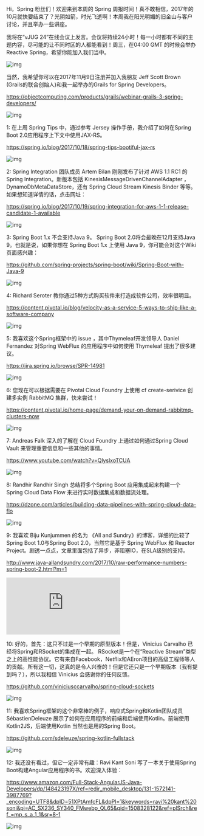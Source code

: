Hi，Spring 粉丝们！欢迎来到本周的 Spring 周报时间！真不敢相信，2017年的10月就快要结束了？光阴如箭，时光飞逝啊！本周我在阳光明媚的旧金山与客户讨论，并且举办一些讲座。


我将在“vJUG 24”在线会议上发言。会议将持续24小时！每一小时都有不同的主题内容，尽可能的让不同时区的人都能看到！周三，在04:00 GMT 的时候会举办Reactive Spring，希望你能加入我们当中。

![img](http://oxjys514c.bkt.clouddn.com/_URL_)


当然，我希望你可以在2017年11月9日注册并加入我朋友 Jeff Scott Brown (Grails的联合创始人)和我一起举办的Grails for Spring Developers。

https://objectcomputing.com/products/grails/webinar-grails-3-spring-developers/

![img](http://oxjys514c.bkt.clouddn.com/https://objectcomputing.com/products/grails/webinar-grails-3-spring-developers/)


1:  在上周 Spring Tips 中，通过参考 Jersey 操作手册，我介绍了如何在Spring Boot 2.0应用程序上下文中使用JAX-RS。

https://spring.io/blog/2017/10/18/spring-tips-bootiful-jax-rs

![img](http://oxjys514c.bkt.clouddn.com/https://spring.io/blog/2017/10/18/spring-tips-bootiful-jax-rs)

2:  Spring Integration 团队成员 Artem Bilan 刚刚发布了针对 AWS 1.1 RC1 的 Spring Integration。新版本包括 KinesisMessageDrivenChannelAdapter ，DynamoDbMetaDataStore，还有 Spring Cloud Stream Kinesis Binder 等等。如果想知道详情的话，点击网址：

https://spring.io/blog/2017/10/19/spring-integration-for-aws-1-1-release-candidate-1-available

![img](http://oxjys514c.bkt.clouddn.com/https://spring.io/blog/2017/10/19/spring-integration-for-aws-1-1-release-candidate-1-available)

3:  Spring Boot 1.x 不会支持Java 9。 Spring Boot 2.0将会最晚在12月支持Java 9。也就是说，如果你想在 Spring Boot 1.x 上使用 Java 9，你可能会对这个Wiki页面感兴趣：

https://github.com/spring-projects/spring-boot/wiki/Spring-Boot-with-Java-9

![img](http://oxjys514c.bkt.clouddn.com/https://github.com/spring-projects/spring-boot/wiki/Spring-Boot-with-Java-9)

4:  Richard Seroter 教你通过5种方式购买软件来打造成软件公司，效率很明显。

https://content.pivotal.io/blog/velocity-as-a-service-5-ways-to-ship-like-a-software-company

![img](http://oxjys514c.bkt.clouddn.com/https://content.pivotal.io/blog/velocity-as-a-service-5-ways-to-ship-like-a-software-company)

5:  我喜欢这个Spring框架中的 issue ，其中Thymeleaf开发领导人 Daniel Fernandez 对Spring WebFlux 的应用程序中如何使用 Thymeleaf 提出了很多建议。

https://jira.spring.io/browse/SPR-14981

![img](http://oxjys514c.bkt.clouddn.com/https://jira.spring.io/browse/SPR-14981)

6:  您现在可以根据需要在 Pivotal Cloud Foundry 上使用 cf create-serivice 创建多实例 RabbitMQ 集群，快来尝试！

https://content.pivotal.io/home-page/demand-your-on-demand-rabbitmq-clusters-now

![img](http://oxjys514c.bkt.clouddn.com/https://content.pivotal.io/home-page/demand-your-on-demand-rabbitmq-clusters-now)

7: Andreas Falk 深入的了解在 Cloud Foundry 上通过如何通过Spring Cloud Vault 来管理重要信息和一些其他的事情。

https://www.youtube.com/watch?v=QlyslxoTCUA

![img](http://oxjys514c.bkt.clouddn.com/https://www.youtube.com/watch?v=QlyslxoTCUA)

8:  Randhir Randhir Singh 总结将多个Spring Boot 应用集成起来构建一个 Spring Cloud Data Flow 来进行实时数据集成和数据流处理。

https://dzone.com/articles/building-data-pipelines-with-spring-cloud-data-flo

![img](http://oxjys514c.bkt.clouddn.com/https://dzone.com/articles/building-data-pipelines-with-spring-cloud-data-flo)

9:  我喜欢 Biju Kunjummen 的名为 《All and Sundry》的博客，详细的比较了Spring Boot 1.0与Spring Boot 2.0，当然它是基于 Spring WebFlux 和 Reactor Project。剧透一点点，文章里面包括了异步，非阻塞IO，在SLA级别的支持。

http://www.java-allandsundry.com/2017/10/raw-performance-numbers-spring-boot-2.html?m=1

![img](http://oxjys514c.bkt.clouddn.com/http://www.java-allandsundry.com/2017/10/raw-performance-numbers-spring-boot-2.html?m=1)

10:  好的，首先：这只不过是一个早期的原型版本！但是，Vinicius Carvalho 已经将Spring和RSocket的集成在一起。 RSocket是一个在“Reactive Stream”类型之上的高性能协议。它有来自Facebook，Netflix和AEron项目的高级工程师等人的贡献。所有这一切，这真的是令人兴奋的！但是它还只是一个早期版本（我有提到吗？），所以我相信 Vinicius 会感谢你的任何反馈。

https://github.com/viniciusccarvalho/spring-cloud-sockets

![img](http://oxjys514c.bkt.clouddn.com/https://github.com/viniciusccarvalho/spring-cloud-sockets)

11:  我喜欢Spring框架的这个非常棒的例子，响应式Spring和Kotlin团队成员 SébastienDeleuze 展示了如何在应用程序的前端和后端使用Kotlin。前端使用Kotlin2JS，后端使用Kotlin 当然也是用的Spring Boot。

https://github.com/sdeleuze/spring-kotlin-fullstack

![img](http://oxjys514c.bkt.clouddn.com/https://github.com/sdeleuze/spring-kotlin-fullstack)

12:  我还没有看过，但它一定非常有趣：Ravi Kant Soni 写了一本关于使用Spring Boot构建Angular应用程序的书。欢迎深入体验：

https://www.amazon.com/Full-Stack-AngularJS-Java-Developers/dp/148423197X/ref=redir_mobile_desktop/131-1572141-3987769?_encoding=UTF8&dpID=51XPtAmfcFL&dpPl=1&keywords=ravi%20kant%20soni&pi=AC_SX236_SY340_FMwebp_QL65&qid=1508328122&ref=plSrch&ref_=mp_s_a_1_1&sr=8-1

![img](http://oxjys514c.bkt.clouddn.com/https://www.amazon.com/Full-Stack-AngularJS-Java-Developers/dp/148423197X/ref=redir_mobile_desktop/131-1572141-3987769?_encoding=UTF8&dpID=51XPtAmfcFL&dpPl=1&keywords=ravi%20kant%20soni&pi=AC_SX236_SY340_FMwebp_QL65&qid=1508328122&ref=plSrch&ref_=mp_s_a_1_1&sr=8-1)